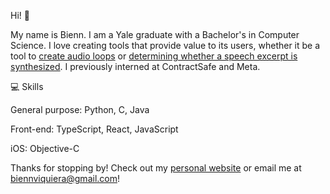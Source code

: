 Hi! 👋 

My name is Bienn. I am a Yale graduate with a Bachelor's in Computer Science. I love creating tools that provide value to its users, whether it be a tool to [create audio loops](https://looper.bienn.dev) or [determining whether a speech excerpt is synthesized](https://github.com/biennviquiera/speech-classifier). I previously interned at ContractSafe and Meta. 

💻 Skills

General purpose: Python, C, Java

Front-end: TypeScript, React, JavaScript

iOS: Objective-C

Thanks for stopping by! Check out my [personal website](https://bienn.dev) or email me at biennviquiera@gmail.com!

